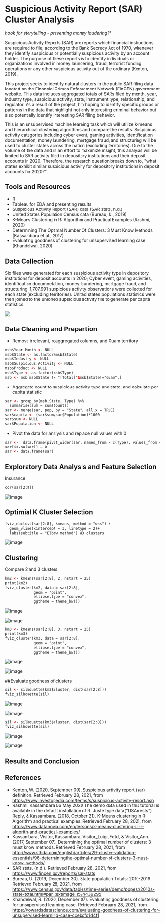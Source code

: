 # Suspicious Activity Report (SAR) Cluster Analysis

*hook for storytelling - preventing money laudering??*

Suspicious Activity Reports (SAR) are reports which financial instructions are required to file, according to the Bank Secrecy Act of 1970, whenever they identify suspicious or potentially suspicious activity by an account holder. The purpose of these reports is to identify individuals or organizations involved in money laundering, fraud, terrorist funding operations or any other suspicious activity out of the ordinary (Kenton, 2019). 

This project seeks to identify natural clusters in the public SAR filing data located on the Financial Crimes Enforcement Network (FinCEN) government website. This data includes aggregated totals of SARs filed by month, year, industry type, suspicious activity, state, instrument type, relationship, and regulator. As a result of the project, I'm hoping to identify specific groups or patterns in the data that highlight not only interesting criminal behavior but also potentially identify interesting SAR filing behavior. 

This is an unsupervised machine learning task which will utilize k-means and hierarchical clustering algorithms and compare the results. Suspicious activity categories including cyber event, gaming activities, identification documentation, money laundering, mortgage fraud, and structuring will be used to cluster states across the nation (excluding territories). Due to the volume of the data and in an effort to maximize insight, this analysis will be limited to SAR activity filed in depository institutions and their deposit accounts in 2020. Therefore, the research question breaks down to, "what states exhibit similar suspicious activity for depository institutions in deposit accounts for 2020?".

## Tools and Resources

- R
- Tableau for EDA and presenting results
- Suspicious Activity Report (SAR) data (SAR stats, n.d.)
- United States Population Census data (Bureau, U., 2019)
- K-Means Clustering in R: Algorithm and Practical Examples (Rashmi, 2020)
- Determining The Optimal Number Of Clusters: 3 Must Know Methods (Kassambara et al., 2017)
- Evaluating goodness of clustering for unsupervised learning case (Khandelwal, 2020)

## Data Collection

Six files were generated for each suspicious activity type in depository institutions for deposit accounts in 2020; Cyber event, gaming activities, identification documnetation, money laundering, mortgage fraud, and structuring. 1,707,991 suspicious activity observations were collected for each state (excluding territories). United states populations statistics were then joined to the unioned supsicious activity file to generate per capita statistics. 

<div class='tableauPlaceholder' id='viz1614543313484' style='position: relative'><noscript><a href='#'><img alt=' ' src='https:&#47;&#47;public.tableau.com&#47;static&#47;images&#47;Su&#47;SuspiciousActivityperCapita&#47;Sheet9&#47;1_rss.png' style='border: none' /></a></noscript><object class='tableauViz'  style='display:none;'><param name='host_url' value='https%3A%2F%2Fpublic.tableau.com%2F' /> <param name='embed_code_version' value='3' /> <param name='site_root' value='' /><param name='name' value='SuspiciousActivityperCapita&#47;Sheet9' /><param name='tabs' value='no' /><param name='toolbar' value='yes' /><param name='static_image' value='https:&#47;&#47;public.tableau.com&#47;static&#47;images&#47;Su&#47;SuspiciousActivityperCapita&#47;Sheet9&#47;1.png' /> <param name='animate_transition' value='yes' /><param name='display_static_image' value='yes' /><param name='display_spinner' value='yes' /><param name='display_overlay' value='yes' /><param name='display_count' value='yes' /><param name='language' value='en' /></object></div>           
          

## Data Cleaning and Prepartion 

- Remove irrelevant, reaggregated columns, and Guam territory
```html
msb$Year.Month <- NULL
msb$State <- as.factor(msb$State)
msb$Industry <- NULL
msb$Suspicious.Activity <- NULL
msb$Product <- NULL
msb$Type <- as.factor(msb$Type)
msb <- msb[msb$State != "[Total]"&msb$State!="Guam",]
```
- Aggregate count to suspicious activity type and state, and calculate per capita statistic
```html
sar <- group_by(msb,State, Type) %>%
  summarise(sum = sum(Count))
sar <- merge(sar, pop, by = "State", all.x = TRUE)
sar$capita <- (sar$sum/sar$Population)*1000
sar$sum <- NULL
sar$Population <- NULL
```
- Pivot the data for analysis and replace null values with 0
```html
sar <-  data.frame(pivot_wider(sar, names_from = c(Type), values_from = capita))
sar[is.na(sar)] = 0
sar <- data.frame(sar)
```

## Exploratory Data Analysis and Feature Selection

Insurance 

```html
cor(sar[2:8]) 
```

![image](https://user-images.githubusercontent.com/55027593/109433930-676c9c00-79d8-11eb-8dd2-1afe6ad9437e.png)

## Optimial K Cluster Selection

```html
fviz_nbclust(sar[2:8], kmeans, method = "wss") +
  geom_vline(xintercept = 3, linetype = 2)+
  labs(subtitle = "Elbow method") #3 clusters
```
![image](https://user-images.githubusercontent.com/55027593/109433959-8e2ad280-79d8-11eb-926c-f55a7d74d90f.png)

## Clustering 

Compare 2 and 3 clusters

```html
km2 <- kmeans(sar[2:8], 2, nstart = 25)
print(km2)
fviz_cluster(km2, data = sar[2:8],
             geom = "point",
             ellipse.type = "convex", 
             ggtheme = theme_bw())
```
![image](https://user-images.githubusercontent.com/55027593/109433995-c16d6180-79d8-11eb-9792-307ba873f337.png)

![image](https://user-images.githubusercontent.com/55027593/109433980-b1558200-79d8-11eb-86a5-c8168d9bec02.png)


```html
km3 <- kmeans(sar[2:8], 3, nstart = 25)
print(km3)
fviz_cluster(km3, data = sar[2:8],
             geom = "point",
             ellipse.type = "convex", 
             ggtheme = theme_bw())
```
![image](https://user-images.githubusercontent.com/55027593/109434012-cf22e700-79d8-11eb-8efd-18ccbb9e6569.png)

![image](https://user-images.githubusercontent.com/55027593/109434019-d77b2200-79d8-11eb-9e08-c67750b17917.png)


##Evaluate goodness of clusters


```html
sil <- silhouette(km2$cluster, dist(sar[2:8]))
fviz_silhouette(sil)

```
![image](https://user-images.githubusercontent.com/55027593/109434062-02fe0c80-79d9-11eb-96fa-7ebd79159321.png)

![image](https://user-images.githubusercontent.com/55027593/109434066-06919380-79d9-11eb-9148-2bb1abb3050b.png)

```html
sil <- silhouette(km3$cluster, dist(sar[2:8]))
fviz_silhouette(sil)
```
![image](https://user-images.githubusercontent.com/55027593/109434086-1e691780-79d9-11eb-9861-631973f6090d.png)

![image](https://user-images.githubusercontent.com/55027593/109434076-0f826500-79d9-11eb-92b2-b66aa49e72b5.png)


## Results and Conclusion
## References

- Kenton, W. (2020, September 09). Suspicious activity report (sar) definition. Retrieved February 28, 2021, from https://www.investopedia.com/terms/s/suspicious-activity-report.asp
- Rashmi, Kassambara 06 May 2020 The demo data used in this tutorial is available in the default installation of R. Juste type data(“USArrests”) Reply, &amp; Kassambara. (2018, October 21). K-Means clustering in R: Algorithm and practical examples. Retrieved February 28, 2021, from https://www.datanovia.com/en/lessons/k-means-clustering-in-r-algorith-and-practical-examples/
- Kassambara, Visitor, Kassambara, Visitor_Luigi, Fdtd, &amp; Visitor_Ann. (2017, September 07). Determining the optimal number of clusters: 3 must know methods. Retrieved February 28, 2021, from http://www.sthda.com/english/articles/29-cluster-validation-essentials/96-determiningthe-optimal-number-of-clusters-3-must-know-methods/
- SAR stats. (n.d.). Retrieved February 28, 2021, from https://www.fincen.gov/reports/sar-stats
- Bureau, U. (2019, December 30). State population Totals: 2010-2019. Retrieved February 28, 2021, from https://www.census.gov/data/tables/time-series/demo/popest/2010s-state-total.html#par_textimage_1574439295
- Khandelwal, R. (2020, December 07). Evaluating goodness of clustering for unsupervised learning case. Retrieved February 28, 2021, from https://towardsdatascience.com/evaluating-goodness-of-clustering-for-unsupervised-learning-case-ccebcfd1d4f1
